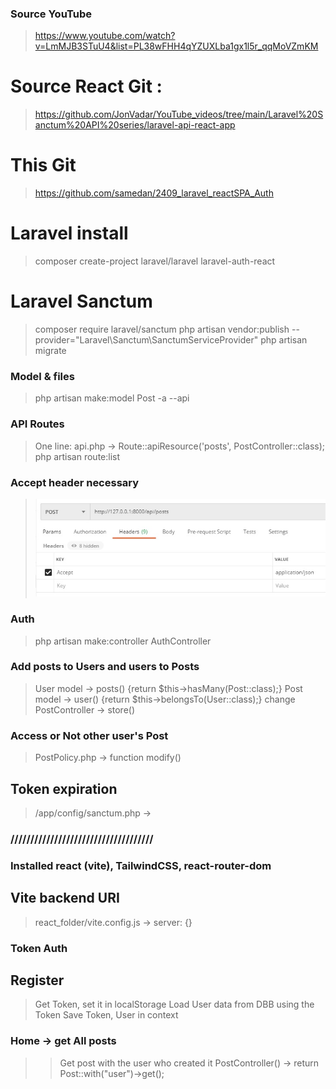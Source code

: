 ### Source YouTube

> https://www.youtube.com/watch?v=LmMJB3STuU4&list=PL38wFHH4qYZUXLba1gx1l5r_qqMoVZmKM

# Source React Git :

> https://github.com/JonVadar/YouTube_videos/tree/main/Laravel%20Sanctum%20API%20series/laravel-api-react-app

# This Git

> https://github.com/samedan/2409_laravel_reactSPA_Auth

# Laravel install

> composer create-project laravel/laravel laravel-auth-react

# Laravel Sanctum

> composer require laravel/sanctum
> php artisan vendor:publish --provider="Laravel\Sanctum\SanctumServiceProvider"
> php artisan migrate

### Model & files

> php artisan make:model Post -a --api

### API Routes

> One line: api.php -> Route::apiResource('posts', PostController::class);
> php artisan route:list

### Accept header necessary

> ![App](https://github.com/samedan/2409_laravel_reactSPA_Auth/blob/main/public/images/printscreen1.jpg)

### Auth

> php artisan make:controller AuthController

### Add posts to Users and users to Posts

> User model -> posts() {return $this->hasMany(Post::class);}
> Post model -> user() {return $this->belongsTo(User::class);}
> change PostController -> store()

### Access or Not other user's Post

> PostPolicy.php -> function modify()

## Token expiration

> /app/config/sanctum.php ->

### ////////////////////////////////////

### Installed react (vite), TailwindCSS, react-router-dom

## Vite backend URI

> react_folder/vite.config.js -> server: {}

### Token Auth

## Register

> Get Token, set it in localStorage
> Load User data from DBB using the Token
> Save Token, User in context

### Home -> get All posts

> > Get post with the user who created it
> > PostController() -> return Post::with("user")->get();
